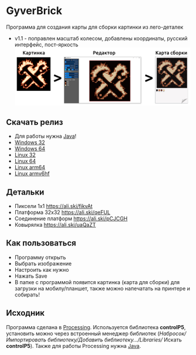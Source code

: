 # GyverBrick
Программа для создания карты для сборки картинки из лего-деталек 
- v1.1 - поправлен масштаб колесом, добавлены координаты, русский интерфейс, пост-яркость
![Logo](/gyverbrick.png)

## Скачать релиз
- Для работы нужна [Java](https://www.java.com/ru/download/)! 
- [Windows 32](https://github.com/AlexGyver/GyverBrick/releases/download/1.1/application.windows32.zip)
- [Windows 64](https://github.com/AlexGyver/GyverBrick/releases/download/1.1/application.windows64.zip)
- [Linux 32](https://github.com/AlexGyver/GyverBrick/releases/download/1.1/application.linux32.zip)
- [Linux 64](https://github.com/AlexGyver/GyverBrick/releases/download/1.1/application.linux64.zip)
- [Linux arm64](https://github.com/AlexGyver/GyverBrick/releases/download/1.1/application.linux-arm64.zip)
- [Linux armv6hf](https://github.com/AlexGyver/GyverBrick/releases/download/1.1/application.linux-armv6hf.zip)

## Детальки
* Пиксели 1х1 https://ali.ski/fikvAt
* Платформа 32х32 https://ali.ski/qeFUL
* Соединение платформ https://ali.ski/pCJCGH
* Ковырялка https://ali.ski/uaQaZT

## Как пользоваться
* Программу открыть
* Выбрать изображение
* Настроить как нужно
* Нажать Save
* В папке с программой появится картинка (карта для сборки) для загрузки на мобилу/планшет, также можно напечатать на принтере и собирать!

## Исходник
Программа сделана в [Processing](https://processing.org/). Используется библиотека **controlP5**, установить можно через встроенный менеджер библиотек (*Набросок/Импортировать библиотеку/Добавить библиотеку.../Libraries/* Искать **controlP5**). Также для работы Processing нужна [Java](https://www.java.com/ru/download/).
